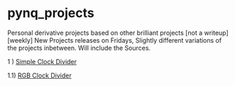 # pynq_projects
Personal derivative projects based on other brilliant projects [not a writeup] [weekly]
New Projects releases on Fridays, Slightly different variations of the projects inbetween.
Will include the Sources.

1 ) [Simple Clock Divider](https://github.com/ZeroX29a/pynq_clock_Divider_with_sw)

1.1) [RGB Clock Divider](https://github.com/ZeroX29a/pynq_rgb_with_ClockDivider)

